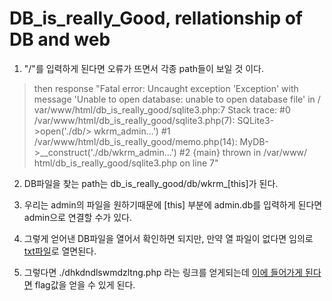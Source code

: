 # DB_is_really_Good, rellationship of DB and web

1. "/"를 입력하게 된다면 오류가 뜨면서 각종 path들이 보일 것 이다.
> then response "Fatal error: Uncaught exception 'Exception' with message 'Unable to open database: unable to open database file' in /
> var/www/html/db_is_really_good/sqlite3.php:7 Stack trace: #0 /var/www/html/db_is_really_good/sqlite3.php(7): SQLite3->open('./db/> 
> wkrm_admin...') #1 /var/www/html/db_is_really_good/memo.php(14): MyDB->__construct('./db/wkrm_admin...') #2 {main} thrown in /var/www/
> html/db_is_really_good/sqlite3.php on line 7"

2. DB파일을 찾는 path는 db_is_really_good/db/wkrm_[this]가 된다.
3. 우리는 admin의 파일을 원하기때문에 [this] 부분에 admin.db를 입력하게 된다면
admin으로 연결할 수가 있다.

4. 그렇게 얻어낸 DB파일을 열어서 확인하면 되지만, 만약 열 파일이 없다면 임의로 [txt파일](./wkrm_admin.txt)로 열면된다.
5. 그렇다면 ./dhkdndlswmdzltng.php 라는 링크를 얻게되는데 [이에 들어가게 된다면](http://wargame.kr:8080/db_is_really_good/dhkdndlswmdzltng.php) flag값을 얻을 수 있게 된다.

